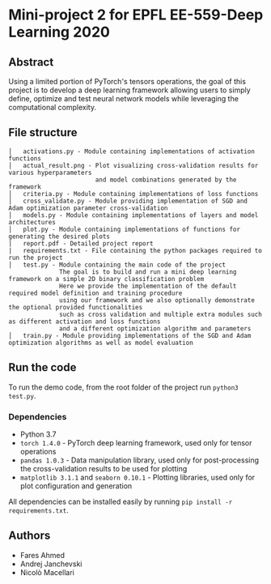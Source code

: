 # Mini-project 2 for EPFL EE-559-Deep Learning 2020

## Abstract
 Using a limited portion of PyTorch's tensors operations, the goal of this project is to develop a deep learning framework allowing users to simply define, optimize and test neural network models while leveraging the computational complexity. 

## File structure
```
│   activations.py - Module containing implementations of activation functions
│   actual_result.png - Plot visualizing cross-validation results for various hyperparameters
                        and model combinations generated by the framework
│   criteria.py - Module containing implementations of loss functions
│   cross_validate.py - Module providing implementation of SGD and Adam optimization parameter cross-validation
│   models.py - Module containing implementations of layers and model architectures
│   plot.py - Module containing implementations of functions for generating the desired plots
|   report.pdf - Detailed project report
|   requirements.txt - File containing the python packages required to run the project
│   test.py - Module containing the main code of the project
              The goal is to build and run a mini deep learning framework on a simple 2D binary classification problem
              Here we provide the implementation of the default required model definition and training procedure
              using our framework and we also optionally demonstrate the optional provided functionalities
              such as cross validation and multiple extra modules such as different activation and loss functions
              and a different optimization algorithm and parameters
│   train.py - Module providing implementations of the SGD and Adam optimization algorithms as well as model evaluation
```

## Run the code
To run the demo code, from the root folder of the project run `python3 test.py`.

### Dependencies
- Python 3.7
- `torch 1.4.0` - PyTorch deep learning framework, used only for tensor operations
- `pandas 1.0.3` - Data manipulation library, used only for post-processing the cross-validation results to be used for plotting
- `matplotlib 3.1.1` and `seaborn 0.10.1` - Plotting libraries, used only for plot configuration and generation 

All dependencies can be installed easily by running `pip install -r requirements.txt`.

## Authors
- Fares Ahmed
- Andrej Janchevski
- Nicolò Macellari
